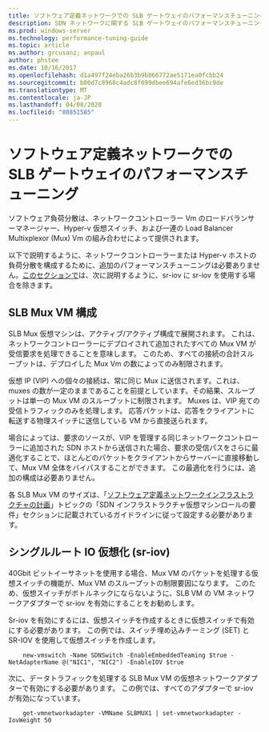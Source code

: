 ```yaml
---
title: ソフトウェア定義ネットワークでの SLB ゲートウェイのパフォーマンスチューニング
description: SDN ネットワークに関する SLB ゲートウェイのパフォーマンスチューニングガイドライン
ms.prod: windows-server
ms.technology: performance-tuning-guide
ms.topic: article
ms.author: grcusanz; anpaul
author: phstee
ms.date: 10/16/2017
ms.openlocfilehash: d1a497f24eba26b3b9b866772ae5171ea0fcbb24
ms.sourcegitcommit: b00d7c8968c4adc8f699dbee694afe6ed36bc9de
ms.translationtype: MT
ms.contentlocale: ja-JP
ms.lasthandoff: 04/08/2020
ms.locfileid: "80851585"
---
```

# <a name="slb-gateway-performance-tuning-in-software-defined-networks"></a>ソフトウェア定義ネットワークでの SLB ゲートウェイのパフォーマンスチューニング

ソフトウェア負荷分散は、ネットワークコントローラー Vm のロードバランサーマネージャー、Hyper-v 仮想スイッチ、および一連の Load Balancer Multixplexor (Mux) Vm の組み合わせによって提供されます。

以下で説明するように、ネットワークコントローラーまたは Hyper-v ホストの負荷分散を構成するために、追加のパフォーマンスチューニングは必要ありません。[このセクションで](index.md)は、次に説明するように、sr-iov に sr-iov を使用する場合を除きます。

## <a name="slb-mux-vm-configuration"></a>SLB Mux VM 構成

SLB Mux 仮想マシンは、アクティブ/アクティブ構成で展開されます。  これは、ネットワークコントローラーにデプロイされて追加されたすべての Mux VM が受信要求を処理できることを意味します。  このため、すべての接続の合計スループットは、デプロイした Mux Vm の数によってのみ制限されます。  

仮想 IP (VIP) への個々の接続は、常に同じ Mux に送信されます。これは、muxes の数が一定のままであることを前提としています。その結果、スループットは単一の Mux VM のスループットに制限されます。  Muxes は、VIP 宛ての受信トラフィックのみを処理します。  応答パケットは、応答をクライアントに転送する物理スイッチに送信している VM から直接送られます。

場合によっては、要求のソースが、VIP を管理する同じネットワークコントローラーに追加された SDN ホストから送信された場合、要求の受信パスをさらに最適化することで、ほとんどのパケットをクライアントからサーバーに直接移動して、Mux VM 全体をバイパスすることができます。  この最適化を行うには、追加の構成は必要ありません。

各 SLB Mux VM のサイズは、「[ソフトウェア定義ネットワークインフラストラクチャの計画](../../../../networking/sdn/plan/Plan-a-Software-Defined-Network-Infrastructure.md)」トピックの「SDN インフラストラクチャ仮想マシンロールの要件」セクションに記載されているガイドラインに従って設定する必要があります。

## <a name="single-root-io-virtualization-sr-iov"></a>シングルルート IO 仮想化 (sr-iov)

40Gbit ビットイーサネットを使用する場合、Mux VM のパケットを処理する仮想スイッチの機能が、Mux VM のスループットの制限要因になります。  このため、仮想スイッチがボトルネックにならないように、SLB VM の VM ネットワークアダプターで sr-iov を有効にすることをお勧めします。

Sr-iov を有効にするには、仮想スイッチを作成するときに仮想スイッチで有効にする必要があります。  この例では、スイッチ埋め込みチーミング (SET) と SR-IOV を使用して仮想スイッチを作成します。
``` syntax
    new-vmswitch -Name SDNSwitch -EnableEmbeddedTeaming $true -NetAdapterName @("NIC1", "NIC2") -EnableIOV $true
```
次に、データトラフィックを処理する SLB Mux VM の仮想ネットワークアダプターで有効にする必要があります。  この例では、すべてのアダプターで sr-iov が有効になっています。
``` syntax
    get-vmnetworkadapter -VMName SLBMUX1 | set-vmnetworkadapter -IovWeight 50
```
